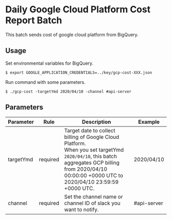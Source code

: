 # Daily Google Cloud Platform Cost Report Batch
This batch sends cost of google cloud platform from BigQuery.

## Usage
Set environmental variables for BigQuery.
```
$ export GOOGLE_APPLICATION_CREDENTIALS=../key/gcp-cost-XXX.json
```

Run command with some parameters.
```
$ ./gcp-cost -targetYmd 2020/04/10 -channel #api-server
```

## Parameters
|Parameter|Rule|Description|Example|
|---|---|---|---|
|targetYmd|required|Target date to collect billing of Google Cloud Platform.<br>When you set targetYmd ``2020/04/10``, this batch aggregates GCP billing from 2020/04/10 00:00:00 +0000 UTC to 2020/04/10 23:59:59 +0000 UTC.|2020/04/10|
|channel|required|Set the channel name or channel ID of slack you want to notify.| #api-server |